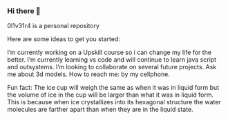 ### Hi there 👋

0l1v31r4 is a personal repository

Here are some ideas to get you started:

I’m currently working on a Upskill course so i can change my life for the better.
I’m currently learning vs code and will continue to learn java script and outsystems.
I’m looking to collaborate on several future projects.
Ask me about 3d models.
How to reach me: by my cellphone.

Fun fact: The ice cup will weigh the same as when it was in liquid form but the volume of ice in the cup will be larger than what it was in liquid form. This is because when ice crystallizes into its hexagonal structure the water molecules are farther apart than when they are in the liquid state.
